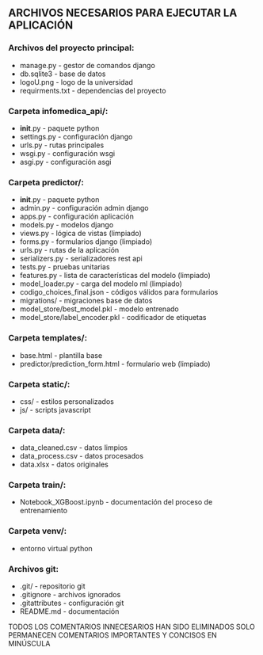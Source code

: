 ## ARCHIVOS NECESARIOS PARA EJECUTAR LA APLICACIÓN

### Archivos del proyecto principal:

- manage.py - gestor de comandos django
- db.sqlite3 - base de datos
- logoU.png - logo de la universidad
- requirments.txt - dependencias del proyecto

### Carpeta infomedica_api/:

- **init**.py - paquete python
- settings.py - configuración django
- urls.py - rutas principales
- wsgi.py - configuración wsgi
- asgi.py - configuración asgi

### Carpeta predictor/:

- **init**.py - paquete python
- admin.py - configuración admin django
- apps.py - configuración aplicación
- models.py - modelos django
- views.py - lógica de vistas (limpiado)
- forms.py - formularios django (limpiado)
- urls.py - rutas de la aplicación
- serializers.py - serializadores rest api
- tests.py - pruebas unitarias
- features.py - lista de características del modelo (limpiado)
- model_loader.py - carga del modelo ml (limpiado)
- codigo_choices_final.json - códigos válidos para formularios
- migrations/ - migraciones base de datos
- model_store/best_model.pkl - modelo entrenado
- model_store/label_encoder.pkl - codificador de etiquetas

### Carpeta templates/:

- base.html - plantilla base
- predictor/prediction_form.html - formulario web (limpiado)

### Carpeta static/:

- css/ - estilos personalizados
- js/ - scripts javascript

### Carpeta data/:

- data_cleaned.csv - datos limpios
- data_process.csv - datos procesados
- data.xlsx - datos originales

### Carpeta train/:

- Notebook_XGBoost.ipynb - documentación del proceso de entrenamiento

### Carpeta venv/:

- entorno virtual python

### Archivos git:

- .git/ - repositorio git
- .gitignore - archivos ignorados
- .gitattributes - configuración git
- README.md - documentación

TODOS LOS COMENTARIOS INNECESARIOS HAN SIDO ELIMINADOS
SOLO PERMANECEN COMENTARIOS IMPORTANTES Y CONCISOS EN MINÚSCULA
